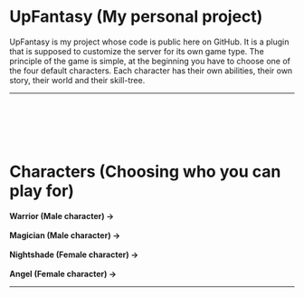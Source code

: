 # UpFantasy (My personal project)

UpFantasy is my project whose code is public here on GitHub.
It is a plugin that is supposed to customize the server for its
own game type. The principle of the game is simple, at the beginning
you have to choose one of the four default characters. Each character
has their own abilities, their own story, their world and their skill-tree.

---

<br><br>
<br><br>

# Characters (Choosing who you can play for)

**Warrior (Male character) ->**
<br><br>
**Magician (Male character) ->**
<br><br>
**Nightshade (Female character) ->**
<br><br>
**Angel (Female character) ->**

---